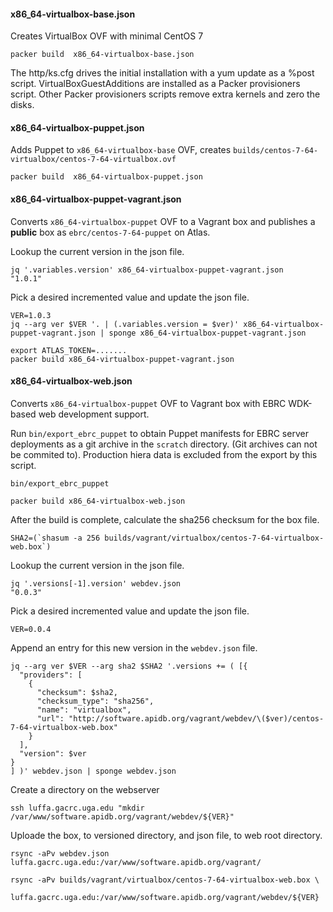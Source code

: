 
#### x86_64-virtualbox-base.json

Creates VirtualBox OVF with minimal CentOS 7

    packer build  x86_64-virtualbox-base.json

The http/ks.cfg drives the initial installation with a yum update as a
%post script. VirtualBoxGuestAdditions are installed as a Packer
provisioners script. Other Packer provisioners scripts remove extra
kernels and zero the disks.

#### x86_64-virtualbox-puppet.json

Adds Puppet to `x86_64-virtualbox-base` OVF, creates
`builds/centos-7-64-virtualbox/centos-7-64-virtualbox.ovf`

    packer build  x86_64-virtualbox-puppet.json

#### x86_64-virtualbox-puppet-vagrant.json

Converts `x86_64-virtualbox-puppet` OVF to a Vagrant box and publishes a
**public** box as `ebrc/centos-7-64-puppet` on Atlas.

Lookup the current version in the json file.

    jq '.variables.version' x86_64-virtualbox-puppet-vagrant.json
    "1.0.1"

Pick a desired incremented value and update the json file.

    VER=1.0.3
    jq --arg ver $VER '. | (.variables.version = $ver)' x86_64-virtualbox-puppet-vagrant.json | sponge x86_64-virtualbox-puppet-vagrant.json

    export ATLAS_TOKEN=.......
    packer build x86_64-virtualbox-puppet-vagrant.json

#### x86_64-virtualbox-web.json

Converts `x86_64-virtualbox-puppet` OVF to Vagrant box with EBRC WDK-based
web development support.

Run `bin/export_ebrc_puppet` to obtain Puppet manifests for EBRC server
deployments as a git archive in the `scratch` directory. (Git archives
can not be commited to). Production hiera data is excluded from the
export by this script.

    bin/export_ebrc_puppet

    packer build x86_64-virtualbox-web.json

After the build is complete, calculate the sha256 checksum for the box file.

    SHA2=(`shasum -a 256 builds/vagrant/virtualbox/centos-7-64-virtualbox-web.box`)

Lookup the current version in the json file.

    jq '.versions[-1].version' webdev.json
    "0.0.3"

Pick a desired incremented value and update the json file.

    VER=0.0.4

Append an entry for this new version in the `webdev.json` file.

    jq --arg ver $VER --arg sha2 $SHA2 '.versions += ( [{
      "providers": [
        {
          "checksum": $sha2,
          "checksum_type": "sha256",
          "name": "virtualbox",
          "url": "http://software.apidb.org/vagrant/webdev/\($ver)/centos-7-64-virtualbox-web.box"
        }
      ],
      "version": $ver
    }
    ] )' webdev.json | sponge webdev.json


Create a directory on the webserver

    ssh luffa.gacrc.uga.edu "mkdir /var/www/software.apidb.org/vagrant/webdev/${VER}"

Uploade the box, to versioned directory, and json file, to web root directory.

    rsync -aPv webdev.json luffa.gacrc.uga.edu:/var/www/software.apidb.org/vagrant/

    rsync -aPv builds/vagrant/virtualbox/centos-7-64-virtualbox-web.box \
        luffa.gacrc.uga.edu:/var/www/software.apidb.org/vagrant/webdev/${VER}
